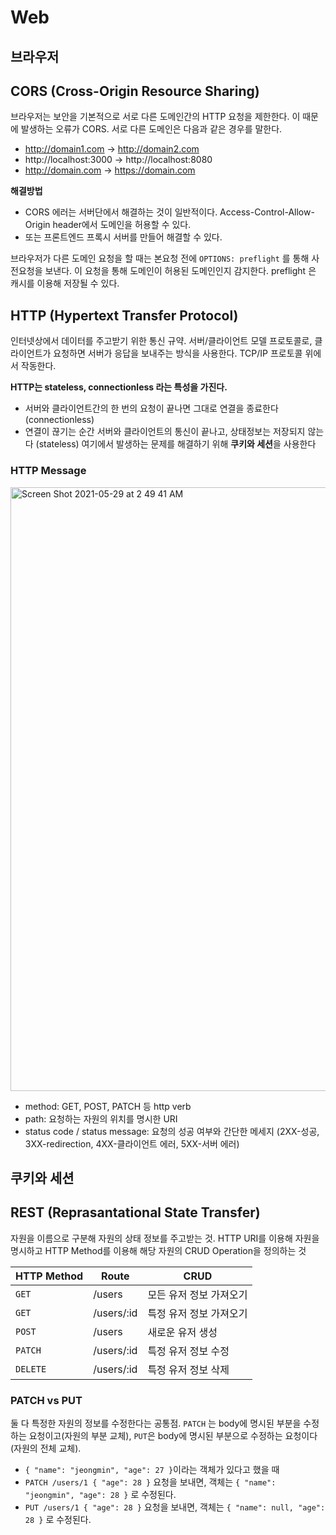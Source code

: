 # Web

## 브라우저

## CORS (Cross-Origin Resource Sharing)

브라우저는 보안을 기본적으로 서로 다른 도메인간의 HTTP 요청을 제한한다. 이 때문에 발생하는 오류가 CORS. 서로 다른 도메인은 다음과 같은 경우를 말한다.

* http://domain1.com → http://domain2.com
* http://localhost:3000 → http://localhost:8080
* http://domain.com → https://domain.com



**해결방법**

* CORS 에러는 서버단에서 해결하는 것이 일반적이다.
  Access-Control-Allow-Origin header에서 도메인을 허용할 수 있다.
* 또는 프론트엔드 프록시 서버를 만들어 해결할 수 있다.



브라우저가 다른 도메인 요청을 할 때는 본요청 전에 `OPTIONS: preflight` 를 통해 사전요청을 보낸다. 이 요청을 통해 도메인이 허용된 도메인인지 감지한다. preflight 은 캐시를 이용해 저장될 수 있다.



## HTTP (Hypertext Transfer Protocol)

인터넷상에서 데이터를 주고받기 위한 통신 규약. 서버/클라이언트 모델 프로토콜로, 클라이언트가 요청하면 서버가 응답을 보내주는 방식을 사용한다. TCP/IP 프로토콜 위에서 작동한다.

**HTTP는 stateless, connectionless 라는 특성을 가진다.**

* 서버와 클라이언트간의 한 번의 요청이 끝나면 그대로 연결을 종료한다 (connectionless)
* 연결이 끊기는 순간 서버와 클라이언트의 통신이 끝나고, 상태정보는 저장되지 않는다 (stateless)
  여기에서 발생하는 문제를 해결하기 위해 **쿠키와 세션**을 사용한다



### HTTP Message 

<img width="966" alt="Screen Shot 2021-05-29 at 2 49 41 AM" src="https://user-images.githubusercontent.com/37537216/120023276-87881780-c028-11eb-9e79-607e41e01064.png">

* method: GET, POST, PATCH 등 http verb
* path: 요청하는 자원의 위치를 명시한 URI
* status code / status message: 요청의 성공 여부와 간단한 메세지 
  (2XX-성공, 3XX-redirection, 4XX-클라이언트 에러, 5XX-서버 에러)



## 쿠키와 세션



## REST (Reprasantational State Transfer)

자원을 이름으로 구분해 자원의 상태 정보를 주고받는 것. HTTP URI를 이용해 자원을 명시하고 HTTP Method를 이용해 해당 자원의 CRUD Operation을 정의하는 것

| HTTP Method | Route      | CRUD                    |
| ----------- | ---------- | ----------------------- |
| `GET`       | /users     | 모든 유저 정보 가져오기 |
| `GET`       | /users/:id | 특정 유저 정보 가져오기 |
| `POST`      | /users     | 새로운 유저 생성        |
| `PATCH`     | /users/:id | 특정 유저 정보 수정     |
| `DELETE`    | /users/:id | 특정 유저 정보 삭제     |



### PATCH vs PUT

둘 다 특정한 자원의 정보를 수정한다는 공통점. `PATCH` 는 body에 명시된 부분을 수정하는 요청이고(자원의 부분 교체), `PUT`은 body에 명시된 부분으로 수정하는 요청이다(자원의 전체 교체).



* `{ "name": "jeongmin", "age": 27 }`이라는 객체가 있다고 했을 때
* `PATCH /users/1 { "age": 28 }` 요청을 보내면, 
  객체는 `{ "name": "jeongmin", "age": 28 }` 로 수정된다.
* `PUT /users/1 { "age": 28 }` 요청을 보내면, 
  객체는 `{ "name": null, "age": 28 }` 로 수정된다.

